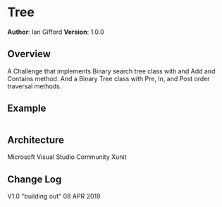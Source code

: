 # Tree

**Author**: Ian Gifford
**Version**: 1.0.0

## Overview
A Challenge that implements Binary search tree class with and Add and Contains method. And a Binary Tree class with Pre, In, and Post order traversal methods.

## Example
![]()

## Architecture
Microsoft Visual Studio Community
Xunit

## Change Log
V1.0 "building out" 08 APR 2019
